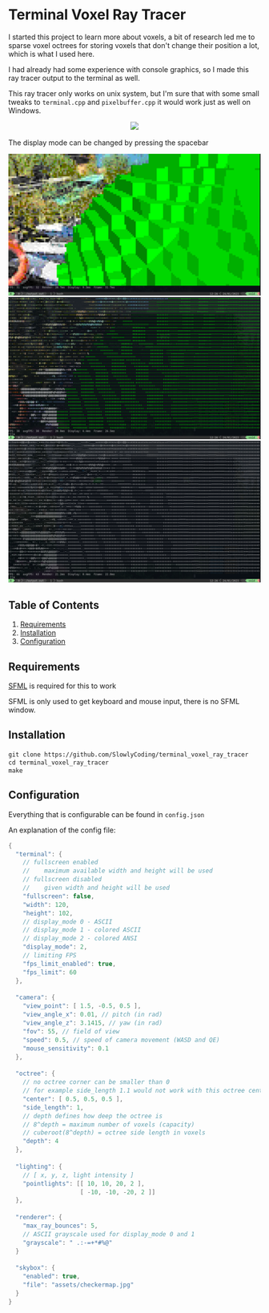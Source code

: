 # Terminal Voxel Ray Tracer

I started this project to learn more about voxels, a bit of research led me to sparse voxel octrees for storing voxels that don't change their position a lot, which is what I used here.

I had already had some experience with console graphics, so I made this ray tracer output to the terminal as well.

This ray tracer only works on unix system, but I'm sure that with some small tweaks to `terminal.cpp` and `pixelbuffer.cpp` it would work just as well on Windows.

<p align="center">
<img src="https://github.com/SlowlyCoding/terminal-voxel-ray-tracer/blob/master/showcase/showcase.gif">

The display mode can be changed by pressing the spacebar

<p align="center">
<img src="https://github.com/SlowlyCoding/terminal-voxel-ray-tracer/blob/master/showcase/ANSI.png">
<img src="https://github.com/SlowlyCoding/terminal-voxel-ray-tracer/blob/master/showcase/ASCII_colored.png">
<img src="https://github.com/SlowlyCoding/terminal-voxel-ray-tracer/blob/master/showcase/ASCII.png">


## Table of Contents

1. [Requirements](#requirements)
2. [Installation](#installation)
3. [Configuration](#configuration)

## Requirements

[SFML](https://www.sfml-dev.org/download.php) is required for this to work

SFML is only used to get keyboard and mouse input, there is no SFML window.

## Installation

```shell
git clone https://github.com/SlowlyCoding/terminal_voxel_ray_tracer
cd terminal_voxel_ray_tracer
make
```

## Configuration

Everything that is configurable can be found in `config.json`

An explanation of the config file:
```cpp
{
  "terminal": {
    // fullscreen enabled
    //    maximum available width and height will be used
    // fullscreen disabled
    //    given width and height will be used 
    "fullscreen": false,
    "width": 120,
    "height": 102,
    // display_mode 0 - ASCII
    // display_mode 1 - colored ASCII
    // display_mode 2 - colored ANSI
    "display_mode": 2, 
    // limiting FPS
    "fps_limit_enabled": true,
    "fps_limit": 60
  },

  "camera": {
    "view_point": [ 1.5, -0.5, 0.5 ],
    "view_angle_x": 0.01, // pitch (in rad)
    "view_angle_z": 3.1415, // yaw (in rad)
    "fov": 55, // field of view
    "speed": 0.5, // speed of camera movement (WASD and QE)
    "mouse_sensitivity": 0.1
  }, 

  "octree": {
    // no octree corner can be smaller than 0
    // for example side_length 1.1 would not work with this octree center point
    "center": [ 0.5, 0.5, 0.5 ],
    "side_length": 1,
    // depth defines how deep the octree is
    // 8^depth = maximum number of voxels (capacity)
    // cuberoot(8^depth) = octree side length in voxels
    "depth": 4
  },

  "lighting": {
    // [ x, y, z, light intensity ]
    "pointlights": [[ 10, 10, 20, 2 ],
                    [ -10, -10, -20, 2 ]]
  },

  "renderer": {
    "max_ray_bounces": 5,
    // ASCII grayscale used for display_mode 0 and 1
    "grayscale": " .:-=+*#%@"
  }

  "skybox": {
    "enabled": true,
    "file": "assets/checkermap.jpg"
  }
}
```
